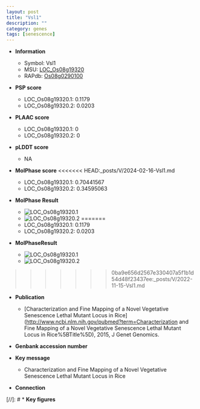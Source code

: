 ```yaml
---
layout: post
title: "Vsl1"
description: ""
category: genes
tags: [senescence]
---
```


* **Information**  
    + Symbol: Vsl1  
    + MSU: [LOC_Os08g19320](http://rice.plantbiology.msu.edu/cgi-bin/ORF_infopage.cgi?orf=LOC_Os08g19320)  
    + RAPdb: [Os08g0290100](http://rapdb.dna.affrc.go.jp/viewer/gbrowse_details/irgsp1?name=Os08g0290100)  

* **PSP score**  
    + LOC_Os08g19320.1: 0.1179 
    + LOC_Os08g19320.2: 0.0203 

* **PLAAC score**  
    + LOC_Os08g19320.1: 0 
    + LOC_Os08g19320.2: 0 

* **pLDDT score**
    + NA


* **MolPhase score**
<<<<<<< HEAD:_posts/V/2024-02-16-Vsl1.md
    + LOC_Os08g19320.1: 0.70441567
    + LOC_Os08g19320.2: 0.34595063

* **MolPhase Result**
    + ![LOC_Os08g19320.1](https://304243504.github.io/Pictures/LOC_Os08g/LOC_Os08g19320.1.png)
    + ![LOC_Os08g19320.2](https://304243504.github.io/Pictures/LOC_Os08g/LOC_Os08g19320.2.png)
=======
    + LOC_Os08g19320.1: 0.1179
    + LOC_Os08g19320.2: 0.0203

* **MolPhaseResult**
    + ![LOC_Os08g19320.1](https://ricepsp.github.io/pictures/LOC_Os08g/LOC_Os08g19320.1.png)
    + ![LOC_Os08g19320.2](https://ricepsp.github.io/pictures/LOC_Os08g/LOC_Os08g19320.2.png)
>>>>>>> 0ba9e656d2567e330407a5f1b1d54d48f23437ee:_posts/V/2022-11-15-Vsl1.md

* **Publication**  
    + [Characterization and Fine Mapping of a Novel Vegetative Senescence Lethal Mutant Locus in Rice](http://www.ncbi.nlm.nih.gov/pubmed?term=Characterization and Fine Mapping of a Novel Vegetative Senescence Lethal Mutant Locus in Rice%5BTitle%5D), 2015, J Genet Genomics.

* **Genbank accession number**  

* **Key message**  
    + Characterization and Fine Mapping of a Novel Vegetative Senescence Lethal Mutant Locus in Rice

* **Connection**  

[//]: # * **Key figures**  


